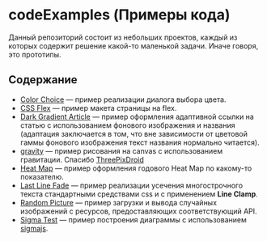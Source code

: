 # codeExamples (Примеры кода)

Данный репозиторий состоит из небольших проектов, каждый из которых содержит решение какой-то маленькой задачи. Иначе говоря, это прототипы.

## Содержание

-   [Color Choice](https://github.com/tougaj/codeExamples/tree/main/colorChoice) &mdash; пример реализации диалога выбора цвета.
-   [CSS Flex](https://github.com/tougaj/codeExamples/tree/main/cssFlex) &mdash; пример макета страницы на flex.
-   [Dark Gradient Article](https://github.com/tougaj/codeExamples/tree/main/darkGradientArticle) &mdash; пример оформления адаптивной ссылки на статью с использованием фонового изображения и названия (адаптация заключается в том, что вне зависимости от цветовой гаммы фонового изображения текст названия нормально читается).
-   [gravity](https://github.com/tougaj/codeExamples/tree/main/gravity) &mdash; пример рисования на canvas с использованием гравитации. Спасибо [ThreePixDroid ](https://www.youtube.com/watch?v=KEQsm2yL6Lg)
-   [Heat Map](https://github.com/tougaj/codeExamples/tree/main/heatMap) &mdash; пример оформления годового Heat Map по какому-то показателю.
-   [Last Line Fade](https://github.com/tougaj/codeExamples/tree/main/lastLineFade) &mdash; пример реализации усечения многострочного текста стандартными средствами css и с применением **Line Clamp**.
-   [Random Picture](https://github.com/tougaj/codeExamples/tree/main/randomPicture) &mdash; пример загрузки и вывода случайных изображений с ресурсов, предоставляющих соответствующий API.
-   [Sigma Test](https://github.com/tougaj/codeExamples/tree/main/sigma_test) &mdash; пример построения диаграммы с использованием [sigmajs](http://sigmajs.org/).


